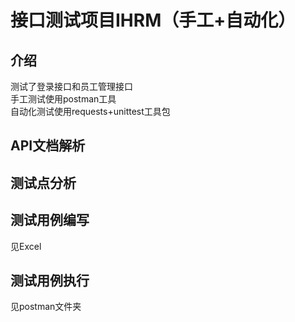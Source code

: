 # 接口测试项目IHRM（手工+自动化）

## 介绍
测试了登录接口和员工管理接口<br>
手工测试使用postman工具<br>
自动化测试使用requests+unittest工具包

## API文档解析



## 测试点分析


## 测试用例编写
见Excel

## 测试用例执行
见postman文件夹


